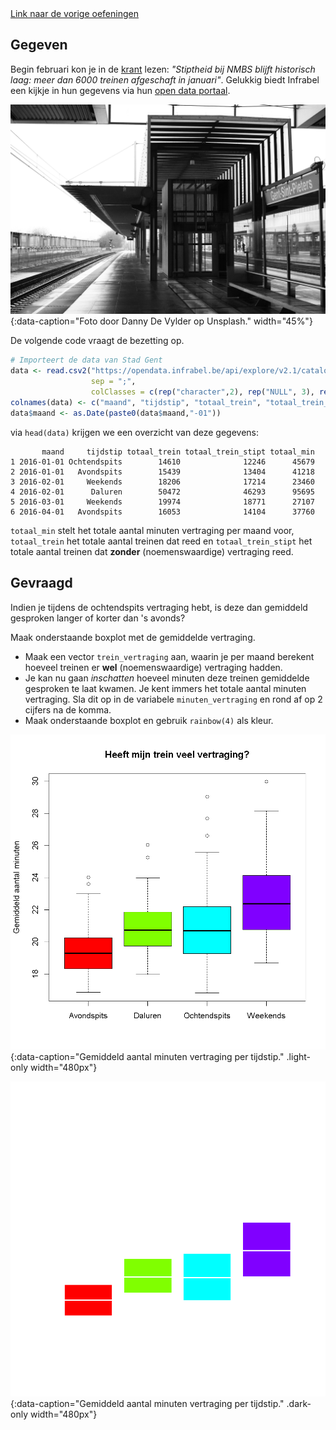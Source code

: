 <div class="text-end">
    <a class="btn btn-filled with-icon" href="https://dodona.be/nl/courses/2690" target="_blank"><i class="mdi mdi-backburger mdi-24" title="link"></i>Link naar de vorige oefeningen</a>
</div>

## Gegeven

Begin februari kon je in de <a href="https://www.nieuwsblad.be/cnt/dmf20240209_93685873" target="_blank">krant</a> lezen: *"Stiptheid bij NMBS blijft historisch laag: meer dan 6000 treinen afgeschaft in januari"*. Gelukkig biedt Infrabel een kijkje in hun gegevens via hun <a href="https://opendata.infrabel.be/explore/dataset/nationale-stiptheid-per-moment-en-per-maand" target="_blank">open data portaal</a>.

![Foto door Danny De Vylder op Unsplash.](media/danny-de-vylder.jpg "Foto door Danny De Vylder op Unsplash."){:data-caption="Foto door Danny De Vylder op Unsplash." width="45%"}

De volgende code vraagt de bezetting op.
```R
# Importeert de data van Stad Gent
data <- read.csv2("https://opendata.infrabel.be/api/explore/v2.1/catalog/datasets/nationale-stiptheid-per-moment-en-per-maand/exports/csv",
                  sep = ";",
                  colClasses = c(rep("character",2), rep("NULL", 3), rep("numeric", 3), "NULL") )
colnames(data) <- c("maand", "tijdstip", "totaal_trein", "totaal_trein_stipt", "totaal_min")
data$maand <- as.Date(paste0(data$maand,"-01"))
```

via `head(data)` krijgen we een overzicht van deze gegevens:

```
       maand     tijdstip totaal_trein totaal_trein_stipt totaal_min
1 2016-01-01 Ochtendspits        14610              12246      45679
2 2016-01-01   Avondspits        15439              13404      41218
3 2016-02-01     Weekends        18206              17214      23460
4 2016-02-01      Daluren        50472              46293      95695
5 2016-03-01     Weekends        19974              18771      27107
6 2016-04-01   Avondspits        16053              14104      37760
```

`totaal_min` stelt het totale aantal minuten vertraging per maand voor, `totaal_trein` het totale aantal treinen dat reed en `totaal_trein_stipt` het totale aantal treinen dat **zonder** (noemenswaardige) vertraging reed.

## Gevraagd

Indien je tijdens de ochtendspits vertraging hebt, is deze dan gemiddeld gesproken langer of korter dan 's avonds?

Maak onderstaande boxplot met de gemiddelde vertraging.

- Maak een vector `trein_vertraging` aan, waarin je per maand berekent hoeveel treinen er **wel** (noemenswaardige) vertraging hadden.
- Je kan nu gaan *inschatten* hoeveel minuten deze treinen gemiddelde gesproken te laat kwamen. Je kent immers het totale aantal minuten vertraging. Sla dit op in de variabele `minuten_vertraging` en rond af op 2 cijfers na de komma.
- Maak onderstaande boxplot en gebruik `rainbow(4)` als kleur.

![Gemiddeld aantal minuten vertraging per tijdstip.](media/plot.png "Gemiddeld aantal minuten vertraging per tijdstip."){:data-caption="Gemiddeld aantal minuten vertraging per tijdstip." .light-only width="480px"}

![Gemiddeld aantal minuten vertraging per tijdstip.](media/plot_dark.png "Gemiddeld aantal minuten vertraging per tijdstip."){:data-caption="Gemiddeld aantal minuten vertraging per tijdstip." .dark-only width="480px"}
